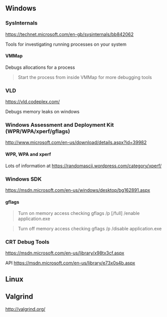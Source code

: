 
Windows
-------

### SysInternals

https://technet.microsoft.com/en-gb/sysinternals/bb842062

Tools for investigating running processes on your system

#### VMMap
Debugs allocations for a process

> Start the process from inside VMMap for more debugging tools

### VLD
https://vld.codeplex.com/

Debugs memory leaks on windows


### Windows Assessment and Deployment Kit (WPR/WPA/xperf/gflags)
http://www.microsoft.com/en-us/download/details.aspx?id=39982

#### WPR, WPA and xperf
Lots of information at https://randomascii.wordpress.com/category/xperf/

### Windows SDK
https://msdn.microsoft.com/en-us/windows/desktop/bg162891.aspx

#### gflags

> Turn on memory access checking
> gflags /p [/full] /enable application.exe

> Turn off memory access checking
> gflags /p /disable application.exe


### CRT Debug Tools
https://msdn.microsoft.com/en-us/library/x98tx3cf.aspx

API https://msdn.microsoft.com/en-us/library/e73x0s4b.aspx

Linux
-----

Valgrind
--------
http://valgrind.org/
